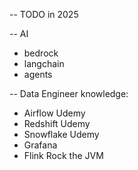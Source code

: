 -- TODO in 2025

-- AI
- bedrock
- langchain
- agents

-- Data Engineer knowledge:
- Airflow Udemy
- Redshift Udemy
- Snowflake Udemy
- Grafana
- Flink Rock the JVM

